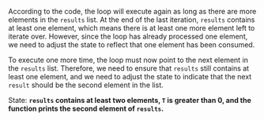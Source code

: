 According to the code, the loop will execute again as long as there are more elements in the `results` list. At the end of the last iteration, `results` contains at least one element, which means there is at least one more element left to iterate over. However, since the loop has already processed one element, we need to adjust the state to reflect that one element has been consumed.

To execute one more time, the loop must now point to the next element in the `results` list. Therefore, we need to ensure that `results` still contains at least one element, and we need to adjust the state to indicate that the next `result` should be the second element in the list.

State: **`results` contains at least two elements, `T` is greater than 0, and the function prints the second element of `results`.**